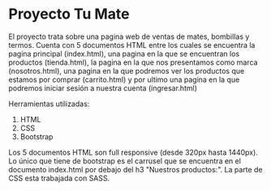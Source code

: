 # Proyecto Tu Mate

El proyecto trata sobre una pagina web de ventas de mates, bombillas y termos. Cuenta con 5 documentos HTML entre los cuales se encuentra la pagina principal (index.html), una pagina en la que se encuentran los productos (tienda.html), la pagina en la que nos presentamos como marca (nosotros.html), una pagina en la que podremos ver los productos que estamos por comprar (carrito.html) y por ultimo una pagina en la que podremos iniciar sesión a nuestra cuenta (ingresar.html)

Herramientas utilizadas:

1. HTML
2. CSS
3. Bootstrap

Los 5 documentos HTML son full responsive (desde 320px hasta 1440px).
Lo único que tiene de bootstrap es el carrusel que se encuentra en el documento index.html por debajo del h3 "Nuestros productos:".
La parte de CSS esta trabajada con SASS.